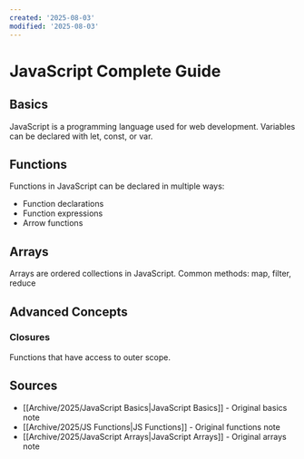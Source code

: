 ```yaml
---
created: '2025-08-03'
modified: '2025-08-03'
---
```

# JavaScript Complete Guide

## Basics
JavaScript is a programming language used for web development.
Variables can be declared with let, const, or var.

## Functions
Functions in JavaScript can be declared in multiple ways:
- Function declarations
- Function expressions  
- Arrow functions

## Arrays
Arrays are ordered collections in JavaScript.
Common methods: map, filter, reduce

## Advanced Concepts
### Closures
Functions that have access to outer scope.

## Sources
- [[Archive/2025/JavaScript Basics|JavaScript Basics]] - Original basics note
- [[Archive/2025/JS Functions|JS Functions]] - Original functions note
- [[Archive/2025/JavaScript Arrays|JavaScript Arrays]] - Original arrays note

